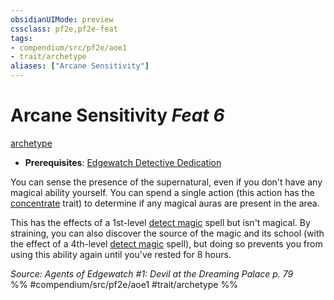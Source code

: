 ```yaml
---
obsidianUIMode: preview
cssclass: pf2e,pf2e-feat
tags:
- compendium/src/pf2e/aoe1
- trait/archetype
aliases: ["Arcane Sensitivity"]
---
```

# Arcane Sensitivity  *Feat 6*  
[archetype](../../rules/traits/archetype.md)  

- **Prerequisites**: [Edgewatch Detective Dedication](edgewatch-detective-dedication-aoe1.md)

You can sense the presence of the supernatural, even if you don't have any magical ability yourself. You can spend a single action (this action has the [concentrate](../../rules/traits/concentrate.md) trait) to determine if any magical auras are present in the area.

This has the effects of a 1st-level [detect magic](../spells/detect-magic.md) spell but isn't magical. By straining, you can also discover the source of the magic and its school (with the effect of a 4th-level [detect magic](../spells/detect-magic.md) spell), but doing so prevents you from using this ability again until you've rested for 8 hours.

*Source: Agents of Edgewatch #1: Devil at the Dreaming Palace p. 79*  
%% #compendium/src/pf2e/aoe1 #trait/archetype %%